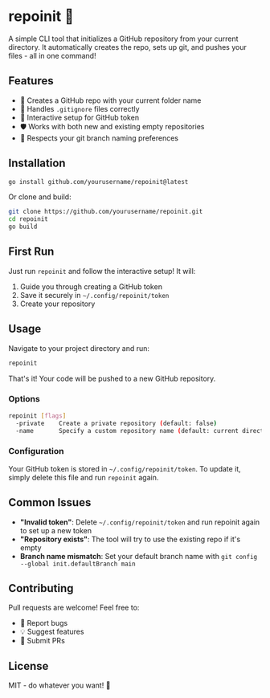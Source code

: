 # repoinit 🚀

A simple CLI tool that initializes a GitHub repository from your current directory. It automatically creates the repo, sets up git, and pushes your files - all in one command!

## Features

- 🔄 Creates a GitHub repo with your current folder name
- 📁 Handles `.gitignore` files correctly
- 🔑 Interactive setup for GitHub token
- 🛡️ Works with both new and existing empty repositories
- 🌲 Respects your git branch naming preferences

## Installation

```bash
go install github.com/yourusername/repoinit@latest
```

Or clone and build:
```bash
git clone https://github.com/yourusername/repoinit.git
cd repoinit
go build
```

## First Run

Just run `repoinit` and follow the interactive setup! It will:
1. Guide you through creating a GitHub token
2. Save it securely in `~/.config/repoinit/token`
3. Create your repository

## Usage

Navigate to your project directory and run:
```bash
repoinit
```

That's it! Your code will be pushed to a new GitHub repository.

### Options

```bash
repoinit [flags]
  -private    Create a private repository (default: false)
  -name       Specify a custom repository name (default: current directory name)
```

### Configuration

Your GitHub token is stored in `~/.config/repoinit/token`. To update it, simply delete this file and run `repoinit` again.

## Common Issues

- **"Invalid token"**: Delete `~/.config/repoinit/token` and run repoinit again to set up a new token
- **"Repository exists"**: The tool will try to use the existing repo if it's empty
- **Branch name mismatch**: Set your default branch name with `git config --global init.defaultBranch main`

## Contributing

Pull requests are welcome! Feel free to:
- 🐛 Report bugs
- 💡 Suggest features
- 🔧 Submit PRs

## License

MIT - do whatever you want! 🎉
